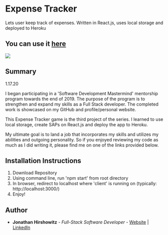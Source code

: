 # Expense Tracker

Lets user keep track of expenses. Written in React.js, uses local storage and deployed to Heroku

## You can use it [here](http://yw-expense-tracker-react.herokuapp.com/)

<image src="src/assets/expense_tracker_snapshot.bmp">

## Summary
1.17.20

I began participating in a 'Software Development Mastermind' mentorship program towards the end of 2019. The purpose of the program is to strengthen and expand my skills as a Full Stack developer. The completed work is showcased on my GitHub and profile/personal website.

This Expense Tracker game is the third project of the series. I learned to use local storage, create SAPs on React.js and deploy the app to Heroku.

My ultimate goal is to land a job that incorporates my skills and utilizes my abilities and outgoing personality. So if you enjoyed reviewing my code as much as I did writing it, please find me on one of the links provided below.

##  Installation Instructions

1. Download Repository
2. Using command line, run 'npm start' from root directory
3. In browser, redirect to localhost where 'client' is running on (typically:  http://localhost:3000/)
4. Enjoy!

## Author

* **Jonathan Hirshowitz** - *Full-Stack Software Developer* - [Website](https://jonathan-hirshowitz-portfolio.firebaseapp.com/) | [LinkedIn](https://www.linkedin.com/in/jonathan-hirshowitz/)